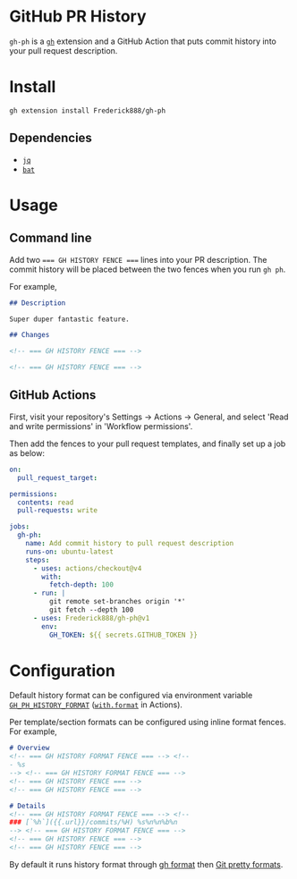 # GitHub PR History

`gh-ph` is a [`gh`](https://github.com/cli/cli) extension and a GitHub Action that puts commit history into your pull request description.

# Install

`gh extension install Frederick888/gh-ph`

## Dependencies

- [`jq`](https://github.com/stedolan/jq)
- [`bat`](https://github.com/sharkdp/bat)

# Usage

## Command line

Add two `=== GH HISTORY FENCE ===` lines into your PR description. The commit history will be placed between the two fences when you run `gh ph`.

For example,

```markdown
## Description

Super duper fantastic feature.

## Changes

<!-- === GH HISTORY FENCE === -->

<!-- === GH HISTORY FENCE === -->
```

## GitHub Actions

First, visit your repository's Settings -> Actions -> General, and select 'Read and write permissions' in 'Workflow permissions'.

Then add the fences to your pull request templates, and finally set up a job as below:

```yaml
on:
  pull_request_target:

permissions:
  contents: read
  pull-requests: write

jobs:
  gh-ph:
    name: Add commit history to pull request description
    runs-on: ubuntu-latest
    steps:
      - uses: actions/checkout@v4
        with:
          fetch-depth: 100
      - run: |
          git remote set-branches origin '*'
          git fetch --depth 100
      - uses: Frederick888/gh-ph@v1
        env:
          GH_TOKEN: ${{ secrets.GITHUB_TOKEN }}
```

# Configuration

Default history format can be configured via environment variable [`GH_PH_HISTORY_FORMAT`](https://github.com/Frederick888/gh-ph/blob/1a9fe6f74a6067559885246a67f1d1df9366252c/gh-ph#L12) ([`with.format`](https://github.com/Frederick888/gh-ph/blob/1a9fe6f74a6067559885246a67f1d1df9366252c/action.yml#L8-L11) in Actions).

Per template/section formats can be configured using inline format fences. For example,

```markdown
# Overview
<!-- === GH HISTORY FORMAT FENCE === --> <!--
- %s
--> <!-- === GH HISTORY FORMAT FENCE === -->
<!-- === GH HISTORY FENCE === -->
<!-- === GH HISTORY FENCE === -->

# Details
<!-- === GH HISTORY FORMAT FENCE === --> <!--
### [`%h`]({{.url}}/commits/%H) %s%n%n%b%n
--> <!-- === GH HISTORY FORMAT FENCE === -->
<!-- === GH HISTORY FENCE === -->
<!-- === GH HISTORY FENCE === -->
```

By default it runs history format through [gh format](https://cli.github.com/manual/gh_help_formatting) then [Git pretty formats](https://git-scm.com/docs/pretty-formats).
